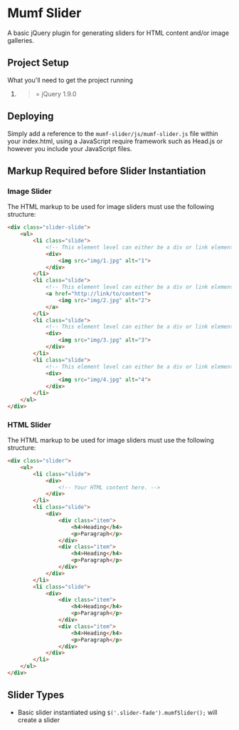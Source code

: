 # Mumf Slider

A basic jQuery plugin for generating sliders for HTML content and/or image galleries.

## Project Setup

What you'll need to get the project running

1. >= jQuery 1.9.0


## Deploying

Simply add a reference to the ```mumf-slider/js/mumf-slider.js``` file within your index.html, using a JavaScript require framework such as Head.js or however you include your JavaScript files.

## Markup Required before Slider Instantiation

### Image Slider

The HTML markup to be used for image sliders must use the following structure:  
```html
<div class="slider-slide">
    <ul>
        <li class="slide">
            <!-- This element level can either be a div or link element -->
            <div>                                
                <img src="img/1.jpg" alt="1">
            </div>
        </li>
        <li class="slide">
            <!-- This element level can either be a div or link element -->
            <a href="http://link/to/content">
                <img src="img/2.jpg" alt="2">
            </a>
        </li>
        <li class="slide">
            <!-- This element level can either be a div or link element -->
            <div>
                <img src="img/3.jpg" alt="3">
            </div>
        </li>
        <li class="slide">
            <!-- This element level can either be a div or link element -->
            <div>
                <img src="img/4.jpg" alt="4">
            </div>
        </li>                        
    </ul>
</div>
```

### HTML Slider

The HTML markup to be used for image sliders must use the following structure:  
```html
<div class="slider">
    <ul>
        <li class="slide">
            <div>                                
                <!-- Your HTML content here. -->             
            </div>
        </li>    
        <li class="slide">
            <div>                                
                <div class="item">
                    <h4>Heading</h4>
                    <p>Paragraph</p>
                </div>
                <div class="item">
                    <h4>Heading</h4>
                    <p>Paragraph</p>
                </div>                
            </div>
        </li>
        <li class="slide">
            <div>                                
                <div class="item">
                    <h4>Heading</h4>
                    <p>Paragraph</p>
                </div>
                <div class="item">
                    <h4>Heading</h4>
                    <p>Paragraph</p>
                </div>                
            </div>
        </li>
    </ul>
</div>
```




## Slider Types

- Basic slider instantiated using ```$('.slider-fade').mumfSlider();``` will create a slider


